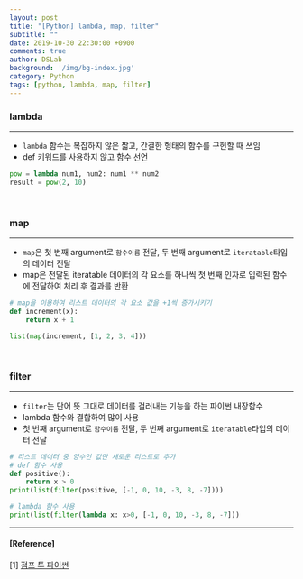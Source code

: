 ```yaml
---
layout: post
title: "[Python] lambda, map, filter"
subtitle: ""
date: 2019-10-30 22:30:00 +0900
comments: true
author: DSLab
background: '/img/bg-index.jpg'
category: Python
tags: [python, lambda, map, filter]
---
```


### lambda 
---
  - `lambda` 함수는 복잡하지 않은 짧고, 간결한 형태의 함수를 구현할 때 쓰임
  - def 키워드를 사용하지 않고 함수 선언

```python 
pow = lambda num1, num2: num1 ** num2
result = pow(2, 10)
```
<br>

### map
---
  - `map`은 첫 번째 argument로 `함수이름` 전달, 두 번째 argument로 `iteratable`타입의 데이터 전달
  - map은 전달된 iteratable 데이터의 각 요소를 하나씩 첫 번째 인자로 입력된 함수에 전달하여 처리 후 결과를 반환

```python
# map을 이용하여 리스트 데이터의 각 요소 값을 +1씩 증가시키기
def increment(x):
    return x + 1

list(map(increment, [1, 2, 3, 4]))
```
<br>

### filter
---
  - `filter`는 단어 뜻 그대로 데이터를 걸러내는 기능을 하는 파이썬 내장함수
  - lambda 함수와 결합하여 많이 사용 
  - 첫 번째 argument로 `함수이름` 전달, 두 번째 argument로 `iteratable`타입의 데이터 전달

```python
# 리스트 데이터 중 양수인 값만 새로운 리스트로 추가
# def 함수 사용
def positive():
    return x > 0
print(list(filter(positive, [-1, 0, 10, -3, 8, -7])))

# lambda 함수 사용
print(list(filter(lambda x: x>0, [-1, 0, 10, -3, 8, -7]))
```

---

#### [Reference]

[1] [점프 투 파이썬](https://wikidocs.net/32)  